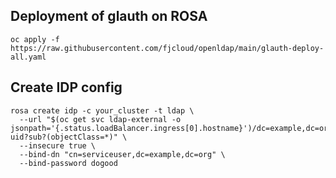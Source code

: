 ## Deployment of glauth on ROSA

```shell
oc apply -f https://raw.githubusercontent.com/fjcloud/openldap/main/glauth-deploy-all.yaml
```

## Create IDP config

```shell
rosa create idp -c your_cluster -t ldap \
  --url "$(oc get svc ldap-external -o jsonpath='{.status.loadBalancer.ingress[0].hostname}')/dc=example,dc=org?uid?sub?(objectClass=*)" \
  --insecure true \
  --bind-dn "cn=serviceuser,dc=example,dc=org" \
  --bind-password dogood
```
